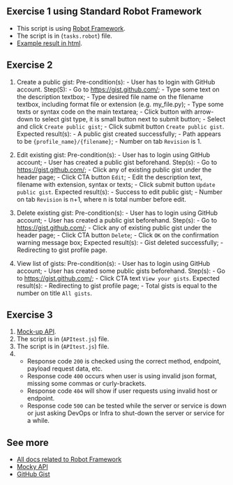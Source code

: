 ## Exercise 1 using Standard Robot Framework

- This script is using [Robot Framework](https://robocorp.com/docs/languages-and-frameworks/robot-framework/basics).
- The script is in (`tasks.robot`) file.
- [Example result in html](https://drive.google.com/file/d/1g743RxrpV528Lo9HS6hJ2uiA2dmMFTZA/view?usp=sharing).

## Exercise 2

1. Create a public gist:
    Pre-condition(s):
        - User has to login with GitHub account.
    Step(S):
        - Go to https://gist.github.com/;
	    - Type some text on the description textbox;
	    - Type desired file name on the filename textbox, including format file or extension (e.g. my_file.py);
	    - Type some texts or syntax code on the main textarea;
	    - Click button with arrow-down to select gist type, it is small button next to submit button;
	    - Select and click `Create public gist`;
	    - Click submit button `Create public gist`.
    Expected result(s):
        - A public gist created successfully;
	    - Path appears to be `{profile_name}/{filename}`;
	    - Number on tab `Revision` is 1.

2. Edit existing gist:
    Pre-condition(s):
        - User has to login using GitHub account;
	    - User has created a public gist beforehand.
    Step(s):
        - Go to https://gist.github.com/;
	    - Click any of existing public gist under the header page;
	    - Click CTA button `Edit`;
	    - Edit the description text, filename with extension, syntax or texts;
	    - Click submit button `Update public gist`.
    Expected result(s):
        - Success to edit public gist;
	    - Number on tab `Revision` is n+1, where n is total number before edit.

3. Delete existing gist:
    Pre-condition(s):
        - User has to login using GitHub account;
	    - User has created a public gist beforehand.
    Step(s):
        - Go to https://gist.github.com/;
	    - Click any of existing public gist under the header page;
	    - Click CTA button `Delete`;
	    - Click `OK` on the confirmation warning message box;
    Expected result(s):
        - Gist deleted successfully;
	    - Redirecting to gist profile page.

4. View list of gists:
    Pre-condition(s):
        - User has to login using GitHub account;
	    - User has created some public gists beforehand.
    Step(s):
        - Go to https://gist.github.com/;
	    - Click CTA text `View your gists`.
    Expected result(s):
        - Redirecting to gist profile page;
	    - Total gists is equal to  the number on title `All gists`.

## Exercise 3

1. [Mock-up API](https://run.mocky.io/v3/c7f7ce9f-148c-47fa-8781-b1c29f0f4863).
2. The script is in (`APItest.js`) file.
3. The script is in (`APItest.js`) file.
4. -    Response code `200` is checked using the correct method, endpoint, payload request data, etc.
    -   Response code `400` occurs when user is using invalid json format, missing some commas or curly-brackets.
    -   Response code `404` will show if user requests using invalid host or endpoint.
    -   Response code `500` can be tested while the server or service is down or just asking DevOps or Infra to shut-down the server or service for a while.

## See more

- [All docs related to Robot Framework](https://robocorp.com/docs/languages-and-frameworks/robot-framework)
- [Mocky API](https://designer.mocky.io/)
- [GitHub Gist](https://gist.github.com/)